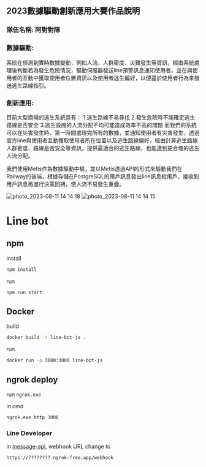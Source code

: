 ## 2023數據驅動創新應用大賽作品說明
### 隊伍名稱: 阿對對隊

### 數據驅動:	

系統在偵測到實時數據變動，例如人流、人群密度、災難發生等資訊，經由系統處理後判斷若為發生危險情況，驅動伺服器發送line預警訊息通知使用者，並在與使用者的互動中獲取使用者位置資訊以及使用者逃生偏好，以便基於使用者行為來發送逃生路線指引。

### 創新應用:	

目前大型商場的逃生系統具有：
1.逃生路線不易尋找
2.發生危險時不能確定逃生路線是否安全
3.逃生設施的人流分配不均可能造成效率不高的問題
而我們的系統可以在災害發生時，第一時間處理完所有的數據，並通知使用者有災害發生，透過官方line與使用者互動獲取使用者所在位置以及逃生路線偏好，經由計算逃生路線人群密度、路線是否安全等資訊，提供最適合的逃生路線，也能達到更合理的逃生人流分配。


我們使用Metis作為數據驅動中樞，並以Metis透過API的形式來驅動我們在Railway的後端，根據存儲在PostgreSQL的用戶訊息發出line訊息給用戶，接收到用戶訊息再進行決策回朔，使人流不易發生重疊。

![photo_2023-08-11 14 14 18](https://github.com/ryankert01/flow-control-line-bot/assets/91534261/66a46d93-5877-463c-8463-a52fb6f5719b)
![photo_2023-08-11 14 14 15](https://github.com/ryankert01/flow-control-line-bot/assets/91534261/6973758b-9c21-45c7-8809-d2542db800d0)




# Line bot

## npm

install

```sh
npm install
```

run

```sh
npm run start
```

## Docker

build

```sh
docker build -t line-bot-js .
```

run

```sh
docker run -p 3000:3000 line-bot-js
```

## ngrok deploy

run `ngrok.exe`

in cmd

```sh
ngrok.exe http 3000
```

### Line Developer

in [message-api](https://developers.line.biz/console/channel/1661267800/messaging-api), webhook URL change to

```
https://????????.ngrok-free.app/webhook
```
